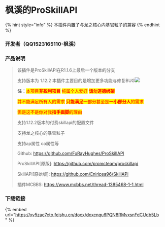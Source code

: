 # 枫溪的ProSkillAPI

{% hint style="info" %}
&#x20;本插件内置了与龙之核心内基岩粒子的兼容
{% endhint %}

### 开发者（QQ1523165110-枫溪）

### 产品说明

> 该插件是ProSkillAPI在R1.1.6上最后一个版本的分支
>
> 支持版本为 1.12.2 本插件主要目的是增加更多功能与修复BUG![](https://xv5zac7cto.feishu.cn/space/api/box/stream/download/asynccode/?code=YmVhZmFlYzg1Mjk2YmU4ZDY4MjU1NzA4MDM1ZWRiYTRfZll3aUhUWUtxc3dqTFJNenFIR21jWEMxaWNjRlpxY0tfVG9rZW46Ym94Y25VeDdnUmxkbTdtV3hCMFdmRFNKb2ZnXzE2NjYyNzQyMTg6MTY2NjI3NzgxOF9WNA)
>
> **注：**<mark style="color:red;">本项目</mark><mark style="color:red;">**非盈利项目**</mark> <mark style="color:red;"></mark><mark style="color:red;">纯属个人爱好</mark> <mark style="color:red;"></mark><mark style="color:red;">**请勿道德绑架**</mark>
>
> <mark style="color:red;">并不能满足所有人的需求</mark> <mark style="color:red;"></mark><mark style="color:red;">**只能满足**</mark><mark style="color:red;">一部分甚至是</mark><mark style="color:red;">**一小部分人**</mark><mark style="color:red;">的需求</mark>
>
> <mark style="color:red;">但是这不是你对我</mark><mark style="color:red;">**指手画脚**</mark><mark style="color:red;">的理由</mark>
>
> 支持1.12.2版本的付费skillapi的配置文件
>
> 支持龙之核心的暴雪粒子
>
> 支持ap属性 oa属性等
>
> Github: https://github.com/FxRayHughes/ProSkillAPI
>
> ProSkillAPI\[原版]: https://github.com/promcteam/proskillapi
>
> SkillAPI\[原始版]: https://github.com/Eniripsa96/SkillAPI
>
> 插件MCBBS: https://www.mcbbs.net/thread-1385468-1-1.html

### 下载链接

{% embed url="https://xv5zac7cto.feishu.cn/docx/doxcnqu6PQN8RMvxsnFdCUdb5Lb" %}
